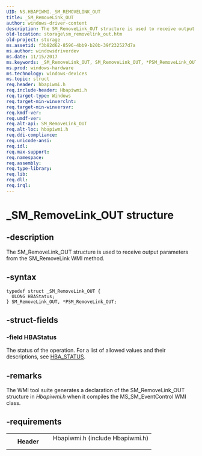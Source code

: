 ```yaml
---
UID: NS.HBAPIWMI._SM_REMOVELINK_OUT
title: _SM_RemoveLink_OUT
author: windows-driver-content
description: The SM_RemoveLink_OUT structure is used to receive output parameters from the SM_RemoveLink WMI method.
old-location: storage\sm_removelink_out.htm
old-project: storage
ms.assetid: f3b82d62-8596-4bb9-b20b-39f232527d7a
ms.author: windowsdriverdev
ms.date: 11/15/2017
ms.keywords: _SM_RemoveLink_OUT, SM_RemoveLink_OUT, *PSM_RemoveLink_OUT
ms.prod: windows-hardware
ms.technology: windows-devices
ms.topic: struct
req.header: hbapiwmi.h
req.include-header: Hbapiwmi.h
req.target-type: Windows
req.target-min-winverclnt: 
req.target-min-winversvr: 
req.kmdf-ver: 
req.umdf-ver: 
req.alt-api: SM_RemoveLink_OUT
req.alt-loc: hbapiwmi.h
req.ddi-compliance: 
req.unicode-ansi: 
req.idl: 
req.max-support: 
req.namespace: 
req.assembly: 
req.type-library: 
req.lib: 
req.dll: 
req.irql: 
---
```


# _SM_RemoveLink_OUT structure



## -description
The SM_RemoveLink_OUT structure is used to receive output parameters from the SM_RemoveLink WMI method.


## -syntax

````
typedef struct _SM_RemoveLink_OUT {
  ULONG HBAStatus;
} SM_RemoveLink_OUT, *PSM_RemoveLink_OUT;
````


## -struct-fields

### -field HBAStatus

The status of the operation. For a list of allowed values and their descriptions, see <a href="storage.hba_status">HBA_STATUS</a>.

## -remarks
The WMI tool suite generates a declaration of the SM_RemoveLink_OUT structure in <i>Hbapiwmi.h</i> when it compiles the MS_SM_EventControl WMI class.

## -requirements
<table>
<tr>
<th width="30%">
Header
</th>
<td width="70%">
<dl>
<dt>Hbapiwmi.h (include Hbapiwmi.h)</dt>
</dl>
</td>
</tr>
</table>
